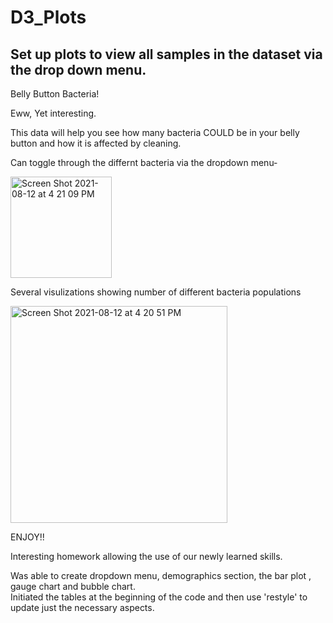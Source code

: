 # D3_Plots

## Set up plots to view all samples in the dataset via the drop down menu. 

Belly Button Bacteria!   

Eww, Yet interesting.  

This data will help you see how many bacteria COULD be in your belly button and how it is affected by cleaning.

Can toggle through the differnt bacteria via the dropdown menu-

<img width="162" alt="Screen Shot 2021-08-12 at 4 21 09 PM" src="https://user-images.githubusercontent.com/80181938/129264250-902ec496-69a1-4d48-b1e1-57598078b047.png">


Several visulizations showing number of different bacteria populations

<img width="347" alt="Screen Shot 2021-08-12 at 4 20 51 PM" src="https://user-images.githubusercontent.com/80181938/129264316-b900cd83-e03e-4f44-8d20-7f7207f21635.png">


ENJOY!!   

Interesting homework allowing the use of our newly learned skills.   

Was able to create dropdown menu, demographics section, the bar plot , gauge chart and bubble chart.  
Initiated the tables at the beginning of the code and then use 'restyle' to update just the necessary aspects.



